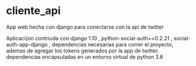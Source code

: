 # cliente_api
App web hecha con django para conectarse con la api de twitter

Aplicaci{on contriuda con django 1.10 , python-social-auth==0.2.21 , social-auth-app-django , dependencias necesarias para correr el proyecto, ademas de agregar los tokens generados por la app de twitter, dependencias encapsuladas en un entorno virtual de python 3.6

